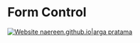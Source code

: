 # Form Control

[![Website naereen.github.io|arga pratama](https://img.shields.io/website-up-down-green-red/https/naereen.github.io.svg)](https://xrpl1.onlyonerpl.repl.co)
